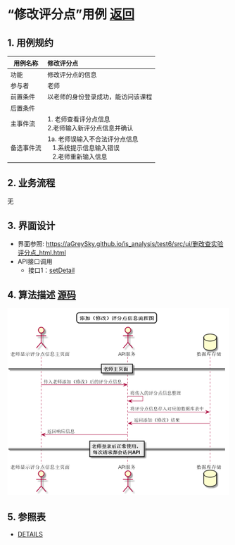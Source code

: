 # “修改评分点”用例 [返回](../../README.md)

## 1. 用例规约

|用例名称|修改评分点|
|-------|:-------------|
|功能|修改评分点的信息|
|参与者|老师|
|前置条件| 以老师的身份登录成功，能访问该课程|
|后置条件||
|主事件流| 1. 老师查看评分点信息<br/>2.老师输入新评分点信息并确认|
|备选事件流|1a. 老师误输入不合法评分点信息 <br/>&nbsp;&nbsp; 1.系统提示信息输入错误<br/> &nbsp;&nbsp; 2.老师重新输入信息|

## 2. 业务流程
无 


## 3. 界面设计
- 界面参照: https://aGreySky.github.io/is_analysis/test6/src/ui/删改查实验评分点_html.html
- API接口调用
    - 接口1：[setDetail](../接口/setDetail.md)

## 4. 算法描述 [源码](../流程图/添加（修改）评分点信息流程图.wsd)
![添加（修改）评分点信息流程图](../images/流程图/添加（修改）评分点信息流程图.png)
    
## 5. 参照表

- [DETAILS](../数据库设计/数据库设计.md/#DETAILS)
